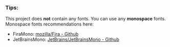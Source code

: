 ### Tips:
This project does **not** contain any fonts. You can use any **monospace** fonts.
Monospace fonts recommendations here:

* FiraMono: [mozilla/Fira - Github](https://github.com/mozilla/Fira/blob/master/ttf/FiraMono-Regular.ttf)
* JetBrainsMono: [JetBrains/JetBrainsMono - Github](https://github.com/JetBrains/JetBrainsMono/blob/master/fonts/ttf/JetBrainsMono-Regular.ttf)